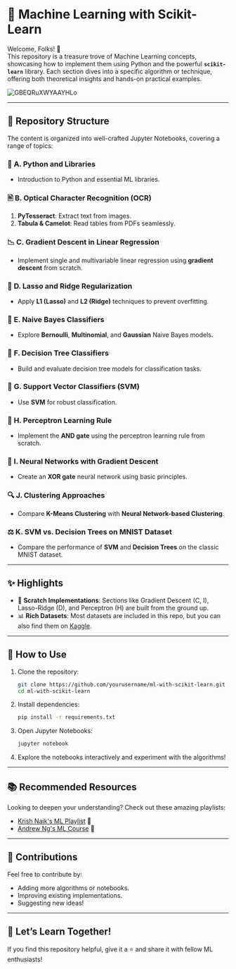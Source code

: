 

# 🤖 **Machine Learning with Scikit-Learn**  

Welcome, Folks! 👋  
This repository is a treasure trove of Machine Learning concepts, showcasing how to implement them using Python and the powerful **`scikit-learn`** library. Each section dives into a specific algorithm or technique, offering both theoretical insights and hands-on practical examples.

![GBEQRuXWYAAYHLo](https://github.com/user-attachments/assets/96de04e6-bed3-4515-9223-e56631987a11)

---

## 📂 **Repository Structure**  
The content is organized into well-crafted Jupyter Notebooks, covering a range of topics:  

### 🔰 **A. Python and Libraries**  
- Introduction to Python and essential ML libraries.  

### 🖹 **B. Optical Character Recognition (OCR)**  
1. **PyTesseract**: Extract text from images.  
2. **Tabula & Camelot**: Read tables from PDFs seamlessly.  

### 📉 **C. Gradient Descent in Linear Regression**  
- Implement single and multivariable linear regression using **gradient descent** from scratch.  

### 🔗 **D. Lasso and Ridge Regularization**  
- Apply **L1 (Lasso)** and **L2 (Ridge)** techniques to prevent overfitting.  

### 🤔 **E. Naive Bayes Classifiers**  
- Explore **Bernoulli**, **Multinomial**, and **Gaussian** Naive Bayes models.  

### 🌳 **F. Decision Tree Classifiers**  
- Build and evaluate decision tree models for classification tasks.  

### 📏 **G. Support Vector Classifiers (SVM)**  
- Use **SVM** for robust classification.  

### 🧠 **H. Perceptron Learning Rule**  
- Implement the **AND gate** using the perceptron learning rule from scratch.  

### 🔄 **I. Neural Networks with Gradient Descent**  
- Create an **XOR gate** neural network using basic principles.  

### 🔍 **J. Clustering Approaches**  
- Compare **K-Means Clustering** with **Neural Network-based Clustering**.  

### ⚖️ **K. SVM vs. Decision Trees on MNIST Dataset**  
- Compare the performance of **SVM** and **Decision Trees** on the classic MNIST dataset.  

---

## ✨ **Highlights**  
- 🚀 **Scratch Implementations**: Sections like Gradient Descent (C, I), Lasso-Ridge (D), and Perceptron (H) are built from the ground up.  
- 📊 **Rich Datasets**: Most datasets are included in this repo, but you can also find them on [Kaggle](https://www.kaggle.com/).  

---

## 🚀 **How to Use**  

1. Clone the repository:  
   ```bash  
   git clone https://github.com/yourusername/ml-with-scikit-learn.git  
   cd ml-with-scikit-learn  
   ```  

2. Install dependencies:  
   ```bash  
   pip install -r requirements.txt  
   ```  

3. Open Jupyter Notebooks:  
   ```bash  
   jupyter notebook  
   ```  

4. Explore the notebooks interactively and experiment with the algorithms!  

---

## 📚 **Recommended Resources**  

Looking to deepen your understanding? Check out these amazing playlists:  
- [Krish Naik's ML Playlist](https://www.youtube.com/watch?v=7uwa9aPbBRU&list=PLTDARY42LDV7WGmlzZtY-w9pemyPrKNUZ) 🎥  
- [Andrew Ng's ML Course](https://www.youtube.com/watch?v=jGwO_UgTS7I&list=PLoROMvodv4rMiGQp3WXShtMGgzqpfVfbU) 🎥  

---

## 🌟 **Contributions**  
Feel free to contribute by:  
- Adding more algorithms or notebooks.  
- Improving existing implementations.  
- Suggesting new ideas!  

---

## 🎉 **Let’s Learn Together!**  
If you find this repository helpful, give it a ⭐ and share it with fellow ML enthusiasts!  
